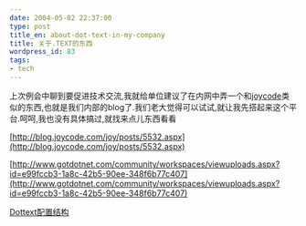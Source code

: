 ```yaml
---
date: 2004-05-02 22:37:00
type: post
title_en: about-dot-text-in-my-company
title: 关于.TEXT的东西
wordpress_id: 83
tags:
- tech
---
```


上次例会中聊到要促进技术交流,我就给单位建议了在内网中弄一个和[joycode](http://blog.joycode.com/)类似的东西,也就是我们内部的blog了.我们老大觉得可以试试,就让我先搭起来这个平台.呵呵,我也没有具体搞过,就找来点儿东西看看  
  
[http://blog.joycode.com/joy/posts/5532.aspx](http://blog.joycode.com/joy/posts/5532.aspx)  
  
[http://www.gotdotnet.com/community/workspaces/viewuploads.aspx?id=e99fccb3-1a8c-42b5-90ee-348f6b77c407](http://www.gotdotnet.com/community/workspaces/viewuploads.aspx?id=e99fccb3-1a8c-42b5-90ee-348f6b77c407)  
  
[Dottext配置结构](http://www.cnblogs.com/eng21/archive/2004/04/29/8057.aspx)
